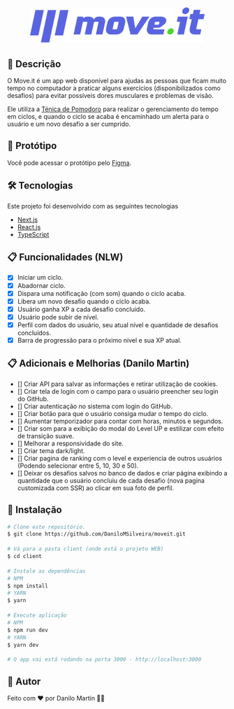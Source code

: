 <h1 align="center">
  <img width="400px" src="./.github/images/logo-full.svg" />
</h1>

## :page_facing_up: Descrição
O Move.it é um app web disponível para ajudas as pessoas que ficam muito tempo no computador a praticar alguns exercícios (disponibilizados como desafios) para evitar possíveis dores musculares e problemas de visão.

Ele utiliza a <a href="https://pt.wikipedia.org/wiki/T%C3%A9cnica_pomodoro">Ténica de Pomodoro</a> para realizar o gerenciamento do tempo em ciclos, e quando o ciclo se acaba é encaminhado um alerta para o usuário e um novo desafio a ser cumprido.

## :art: Protótipo
Você pode acessar o protótipo pelo <a href="https://www.figma.com/file/ge20pu3ofMOKoliUyKx1Nl/Move.it-1.0">Figma<a>.

## 🛠 Tecnologias
Este projeto foi desenvolvido com as seguintes tecnologias

- [Next.js](https://nextjs.org/)
- [React.js](https://pt-br.reactjs.org/)
- [TypeScript](https://www.typescriptlang.org/)

## :clipboard: Funcionalidades (NLW)
- [x] Iniciar um ciclo.
- [x] Abadornar ciclo.
- [x] Dispara uma notificação (com som) quando o ciclo acaba.
- [x] Libera um novo desafio quando o ciclo acaba.
- [x] Usuário ganha XP a cada desafio concluído.
- [x] Usuário pode subir de nível.
- [x] Perfil com dados do usuário, seu atual nível e quantidade de desafios concluídos.
- [x] Barra de progressão para o próximo nível e sua XP atual.

## :clipboard: Adicionais e Melhorias (Danilo Martin)
- [] Criar API para salvar as informações e retirar utilização de cookies.
- [] Criar tela de login com o campo para o usuário preencher seu login do GitHub.
- [] Criar autenticação no sistema com login do GitHub.
- [] Criar botão para que o usuário consiga mudar o tempo do ciclo.
- [] Aumentar temporizador para contar com horas, minutos e segundos.
- [] Criar som para a exibição do modal do Level UP e estilizar com efeito de transição suave.
- [] Melhorar a responsividade do site.
- [] Criar tema dark/light.
- [] Criar pagina de ranking com o level e experiencia de outros usuários (Podendo selecionar entre 5, 10, 30 e 50).
- [] Deixar os desafios salvos no banco de dados e criar página exibindo a quantidade que o usuário concluiu de cada desafio (nova pagina customizada com SSR) ao clicar em sua foto de perfil.


## :closed_book: Instalação

```bash
# Clone este repositório.
$ git clone https://github.com/DaniloMSilveira/moveit.git

# Vá para a pasta client (onde está o projeto WEB)
$ cd client

# Instale as dependências
# NPM
$ npm install 
# YARN
$ yarn

# Execute aplicação
# NPM
$ npm run dev
# YARN
$ yarn dev
 
# O app vai está rodando na porta 3000 - http://localhost:3000
```

## :man: Autor
Feito com ❤️ por Danilo Martin :wave:🚀
